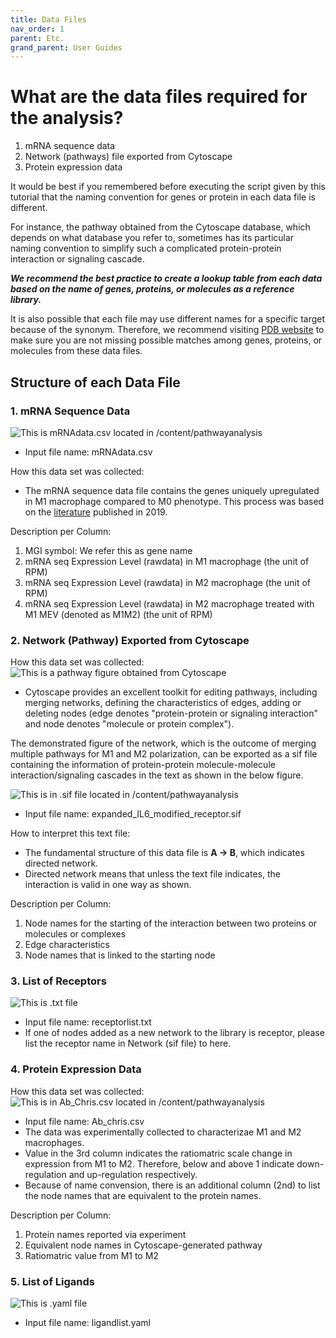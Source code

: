 ```yaml
---
title: Data Files
nav_order: 1
parent: Etc.
grand_parent: User Guides
---
```


# What are the data files required for the analysis?
1. mRNA sequence data 
2. Network (pathways) file exported from Cytoscape 
3. Protein expression data

It would be best if you remembered before executing the script given by this tutorial that the naming convention for genes or protein in each data file is different.

For instance, the pathway obtained from the Cytoscape database, which depends on what database you refer to, sometimes has its particular naming convention to simplify such a complicated protein-protein interaction or signaling cascade.  

***We recommend the best practice to create a lookup table from each data based on the name of genes, proteins, or molecules as a reference library.***

It is also possible that each file may use different names for a specific target because of the synonym. 
Therefore, we recommend visiting [PDB website](https://www.rcsb.org/) to make sure you are not missing possible matches among genes, proteins, or molecules from these data files. 

## Structure of each Data File 

### 1. mRNA Sequence Data 

![This is mRNAdata.csv located in /content/pathwayanalysis](mrna.png)
- Input file name: mRNAdata.csv 

How this data set was collected:
- The mRNA sequence data file contains the genes uniquely upregulated in M1 macrophage compared to M0 phenotype. 
This process was based on the [literature](https://www.frontiersin.org/articles/10.3389/fimmu.2019.01084/full) published in 2019.  

Description per Column:
1. MGI symbol: We refer this as gene name
2. mRNA seq Expression Level (rawdata) in M1 macrophage (the unit of RPM)
3. mRNA seq Expression Level (rawdata) in M2 macrophage (the unit of RPM)
4. mRNA seq Expression Level (rawdata) in M2 macrophage treated with M1 MEV (denoted as M1M2) (the unit of RPM)


### 2. Network (Pathway) Exported from Cytoscape 

How this data set was collected: 
![This is a pathway figure obtained from Cytoscape](expanded_IL6_modified.png)
- Cytoscape provides an excellent toolkit for editing pathways, including merging networks, defining the characteristics of edges, adding or deleting nodes (edge denotes "protein-protein or signaling interaction" and node denotes "molecule or protein complex"). 

The demonstrated figure of the network, which is the outcome of merging multiple pathways for M1 and M2 polarization, can be exported as a sif file containing the information of protein-protein molecule-molecule interaction/signaling cascades in the text as shown in the below figure.  

![This is in .sif file located in /content/pathwayanalysis](network.png)
- Input file name: expanded_IL6_modified_receptor.sif

How to interpret this text file:
- The fundamental structure of this data file is **A -> B**, which indicates directed network. 
- Directed network means that unless the text file indicates, the interaction is valid in one way as shown.

Description per Column:
1. Node names for the starting of the interaction between two proteins or molecules or complexes 
2. Edge characteristics 
3. Node names that is linked to the starting node

### 3. List of Receptors 
![This is .txt file](receptorlist.png)
- Input file name: receptorlist.txt
- If one of nodes added as a new network to the library is receptor, please list the receptor name in Network (sif file) to here. 

### 4. Protein Expression Data 

How this data set was collected:
![This is in Ab_Chris.csv located in /content/pathwayanalysis](protfilestructure.png)
- Input file name: Ab_chris.csv
- The data was experimentally collected to characterizae M1 and M2 macrophages. 
- Value in the 3rd column indicates the ratiomatric scale change in expression from M1 to M2. Therefore, below and above 1 indicate down-regulation and up-regulation respectively. 
- Because of name convension, there is an additional column (2nd) to list the node names that are equivalent to the protein names.

Description per Column:
1. Protein names reported via experiment 
2. Equivalent node names in Cytoscape-generated pathway
3. Ratiomatric value from M1 to M2 

### 5. List of Ligands
![This is .yaml file](ligandlist.png)
- Input file name: ligandlist.yaml